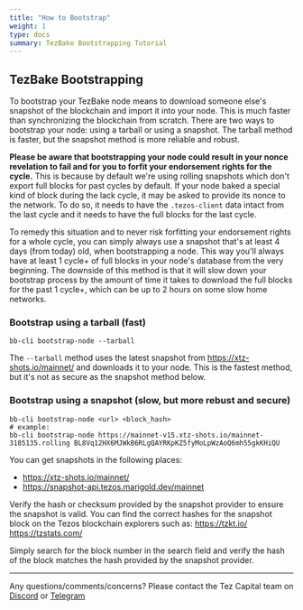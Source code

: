```yaml
---
title: "How to Bootstrap"
weight: 1
type: docs
summary: TezBake Bootstrapping Tutorial
---
```


## TezBake Bootstrapping
To bootstrap your TezBake node means to download someone else's snapshot of the blockchain and import it into your node. This is much faster than synchronizing the blockchain from scratch. There are two ways to bootstrap your node: using a tarball or using a snapshot. The tarball method is faster, but the snapshot method is more reliable and robust.

**Please be aware that bootstrapping your node could result in your nonce revelation to fail and for you to forfit your endorsement rights for the cycle.** This is because by default we're using rolling snapshots which don't export full blocks for past cycles by default. If your node baked a special kind of block during the lack cycle, it may be asked to provide its nonce to the network. To do so, it needs to have the `.tezos-client` data intact from the last cycle and it needs to have the full blocks for the last cycle.

To remedy this situation and to never risk forfitting your endorsement rights for a whole cycle, you can simply always use a snapshot that's at least 4 days (from today) old, when bootstrapping a node. This way you'll always have at least 1 cycle+ of full blocks in your node's database from the very beginning. The downside of this method is that it will slow down your bootstrap process by the amount of time it takes to download the full blocks for the past 1 cycle+, which can be up to 2 hours on some slow home networks.

### Bootstrap using a tarball (fast)

   ```
   bb-cli bootstrap-node --tarball
   ```

The `--tarball` method uses the latest snapshot from https://xtz-shots.io/mainnet/ and downloads it to your node. This is the fastest method, but it's not as secure as the snapshot method below.

### Bootstrap using a snapshot (slow, but more rebust and secure)

   ```
   bb-cli bootstrap-node <url> <block_hash>
   # example:
   bb-cli bootstrap-node https://mainnet-v15.xtz-shots.io/mainnet-3185135.rolling BL8Vq12HX6MJWkB6RLgQAYRKpKZ5fyMoLpWzAoQ6mh55gkKHiQU
   ```
   
You can get snapshots in the following places:
* https://xtz-shots.io/mainnet/
* https://snapshot-api.tezos.marigold.dev/mainnet

Verify the hash or checksum provided by the snapshot provider to ensure the snapshot is valid. You can find the correct hashes for the snapshot block on the Tezos blockchain explorers such as:
https://tzkt.io/
https://tzstats.com/

Simply search for the block number in the search field and verify the hash of the block matches the hash provided by the snapshot provider.

---

Any questions/comments/concerns? Please contact the Tez Capital team on
[Discord](https://discord.gg/cVGMA4MaNM) or [Telegram](https://t.me/tezcapital) 